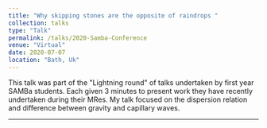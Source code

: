 ```yaml
---
title: "Why skipping stones are the opposite of raindrops "
collection: talks
type: "Talk"
permalink: /talks/2020-Samba-Conference
venue: "Virtual"
date: 2020-07-07
location: "Bath, Uk"
---
```


This talk was part of the "Lightning round" of talks undertaken by first year SAMBa students. Each given 3 minutes to present work they have recently undertaken during their MRes. My talk focused on the dispersion relation and difference between gravity and capillary waves. 

---